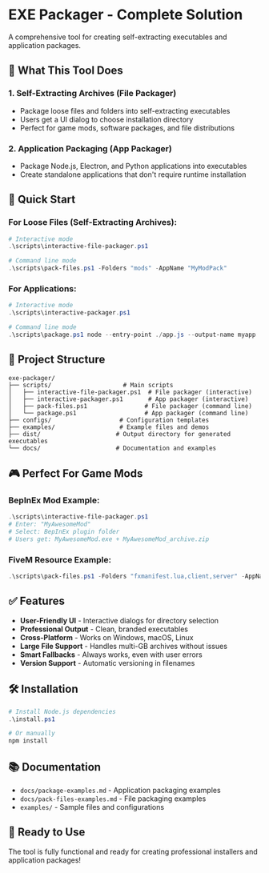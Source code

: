 # EXE Packager - Complete Solution

A comprehensive tool for creating self-extracting executables and application packages.

## 🎯 **What This Tool Does**

### **1. Self-Extracting Archives (File Packager)**

- Package loose files and folders into self-extracting executables
- Users get a UI dialog to choose installation directory
- Perfect for game mods, software packages, and file distributions

### **2. Application Packaging (App Packager)**

- Package Node.js, Electron, and Python applications into executables
- Create standalone applications that don't require runtime installation

## 🚀 **Quick Start**

### **For Loose Files (Self-Extracting Archives):**

```powershell
# Interactive mode
.\scripts\interactive-file-packager.ps1

# Command line mode
.\scripts\pack-files.ps1 -Folders "mods" -AppName "MyModPack"
```

### **For Applications:**

```powershell
# Interactive mode
.\scripts\interactive-packager.ps1

# Command line mode
.\scripts\package.ps1 node --entry-point ./app.js --output-name myapp
```

## 📁 **Project Structure**

```
exe-packager/
├── scripts/                    # Main scripts
│   ├── interactive-file-packager.ps1  # File packager (interactive)
│   ├── interactive-packager.ps1       # App packager (interactive)
│   ├── pack-files.ps1                # File packager (command line)
│   └── package.ps1                   # App packager (command line)
├── configs/                   # Configuration templates
├── examples/                  # Example files and demos
├── dist/                     # Output directory for generated executables
└── docs/                     # Documentation and examples
```

## 🎮 **Perfect For Game Mods**

### **BepInEx Mod Example:**

```powershell
.\scripts\interactive-file-packager.ps1
# Enter: "MyAwesomeMod"
# Select: BepInEx plugin folder
# Users get: MyAwesomeMod.exe + MyAwesomeMod_archive.zip
```

### **FiveM Resource Example:**

```powershell
.\scripts\pack-files.ps1 -Folders "fxmanifest.lua,client,server" -AppName "MyFiveMResource"
```

## ✅ **Features**

- **User-Friendly UI** - Interactive dialogs for directory selection
- **Professional Output** - Clean, branded executables
- **Cross-Platform** - Works on Windows, macOS, Linux
- **Large File Support** - Handles multi-GB archives without issues
- **Smart Fallbacks** - Always works, even with user errors
- **Version Support** - Automatic versioning in filenames

## 🛠️ **Installation**

```powershell
# Install Node.js dependencies
.\install.ps1

# Or manually
npm install
```

## 📚 **Documentation**

- `docs/package-examples.md` - Application packaging examples
- `docs/pack-files-examples.md` - File packaging examples
- `examples/` - Sample files and configurations

## 🎉 **Ready to Use**

The tool is fully functional and ready for creating professional installers and application packages!
